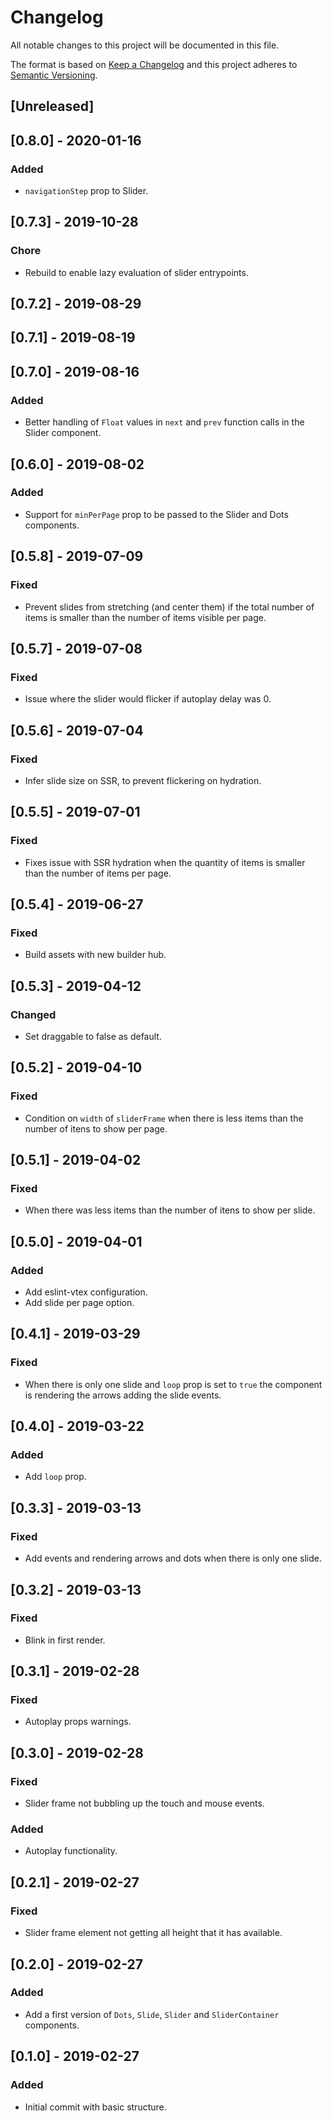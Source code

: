 # Changelog

All notable changes to this project will be documented in this file.

The format is based on [Keep a Changelog](http://keepachangelog.com/en/1.0.0/)
and this project adheres to [Semantic Versioning](http://semver.org/spec/v2.0.0.html).

## [Unreleased]

## [0.8.0] - 2020-01-16

### Added
- `navigationStep` prop to Slider.

## [0.7.3] - 2019-10-28
### Chore
- Rebuild to enable lazy evaluation of slider entrypoints.

## [0.7.2] - 2019-08-29

## [0.7.1] - 2019-08-19

## [0.7.0] - 2019-08-16

### Added

- Better handling of `Float` values in `next` and `prev` function calls in the Slider component.

## [0.6.0] - 2019-08-02

### Added

- Support for `minPerPage` prop to be passed to the Slider and Dots components.

## [0.5.8] - 2019-07-09

### Fixed

- Prevent slides from stretching (and center them) if the total number of items is smaller than the number of items visible per page.

## [0.5.7] - 2019-07-08

### Fixed

- Issue where the slider would flicker if autoplay delay was 0.

## [0.5.6] - 2019-07-04

### Fixed

- Infer slide size on SSR, to prevent flickering on hydration.

## [0.5.5] - 2019-07-01

### Fixed

- Fixes issue with SSR hydration when the quantity of items is smaller than the number of items per page.

## [0.5.4] - 2019-06-27

### Fixed

- Build assets with new builder hub.

## [0.5.3] - 2019-04-12

### Changed

- Set draggable to false as default.

## [0.5.2] - 2019-04-10

### Fixed

- Condition on `width` of `sliderFrame` when there is less items than the number of itens to show per page.

## [0.5.1] - 2019-04-02

### Fixed

- When there was less items than the number of itens to show per slide.

## [0.5.0] - 2019-04-01

### Added

- Add eslint-vtex configuration.
- Add slide per page option.

## [0.4.1] - 2019-03-29

### Fixed

- When there is only one slide and `loop` prop is set to `true` the component is rendering the arrows adding the slide events.

## [0.4.0] - 2019-03-22

### Added

- Add `loop` prop.

## [0.3.3] - 2019-03-13

### Fixed

- Add events and rendering arrows and dots when there is only one slide.

## [0.3.2] - 2019-03-13

### Fixed

- Blink in first render.

## [0.3.1] - 2019-02-28

### Fixed

- Autoplay props warnings.

## [0.3.0] - 2019-02-28

### Fixed

- Slider frame not bubbling up the touch and mouse events.

### Added

- Autoplay functionality.

## [0.2.1] - 2019-02-27

### Fixed

- Slider frame element not getting all height that it has available.

## [0.2.0] - 2019-02-27

### Added

- Add a first version of `Dots`, `Slide`, `Slider` and `SliderContainer` components.

## [0.1.0] - 2019-02-27

### Added

- Initial commit with basic structure.
